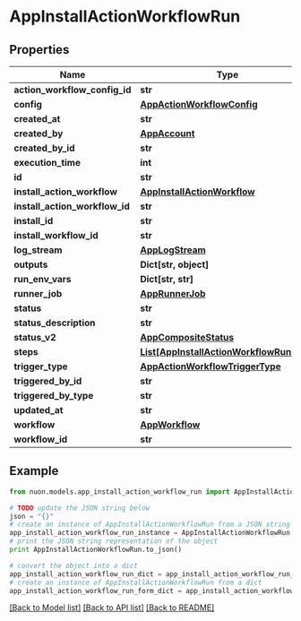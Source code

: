 # AppInstallActionWorkflowRun


## Properties

Name | Type | Description | Notes
------------ | ------------- | ------------- | -------------
**action_workflow_config_id** | **str** |  | [optional] 
**config** | [**AppActionWorkflowConfig**](AppActionWorkflowConfig.md) |  | [optional] 
**created_at** | **str** |  | [optional] 
**created_by** | [**AppAccount**](AppAccount.md) |  | [optional] 
**created_by_id** | **str** |  | [optional] 
**execution_time** | **int** | after query | [optional] 
**id** | **str** |  | [optional] 
**install_action_workflow** | [**AppInstallActionWorkflow**](AppInstallActionWorkflow.md) |  | [optional] 
**install_action_workflow_id** | **str** |  | [optional] 
**install_id** | **str** |  | [optional] 
**install_workflow_id** | **str** |  | [optional] 
**log_stream** | [**AppLogStream**](AppLogStream.md) |  | [optional] 
**outputs** | **Dict[str, object]** |  | [optional] 
**run_env_vars** | **Dict[str, str]** |  | [optional] 
**runner_job** | [**AppRunnerJob**](AppRunnerJob.md) |  | [optional] 
**status** | **str** |  | [optional] 
**status_description** | **str** |  | [optional] 
**status_v2** | [**AppCompositeStatus**](AppCompositeStatus.md) |  | [optional] 
**steps** | [**List[AppInstallActionWorkflowRunStep]**](AppInstallActionWorkflowRunStep.md) |  | [optional] 
**trigger_type** | [**AppActionWorkflowTriggerType**](AppActionWorkflowTriggerType.md) |  | [optional] 
**triggered_by_id** | **str** |  | [optional] 
**triggered_by_type** | **str** |  | [optional] 
**updated_at** | **str** |  | [optional] 
**workflow** | [**AppWorkflow**](AppWorkflow.md) |  | [optional] 
**workflow_id** | **str** |  | [optional] 

## Example

```python
from nuon.models.app_install_action_workflow_run import AppInstallActionWorkflowRun

# TODO update the JSON string below
json = "{}"
# create an instance of AppInstallActionWorkflowRun from a JSON string
app_install_action_workflow_run_instance = AppInstallActionWorkflowRun.from_json(json)
# print the JSON string representation of the object
print AppInstallActionWorkflowRun.to_json()

# convert the object into a dict
app_install_action_workflow_run_dict = app_install_action_workflow_run_instance.to_dict()
# create an instance of AppInstallActionWorkflowRun from a dict
app_install_action_workflow_run_form_dict = app_install_action_workflow_run.from_dict(app_install_action_workflow_run_dict)
```
[[Back to Model list]](../README.md#documentation-for-models) [[Back to API list]](../README.md#documentation-for-api-endpoints) [[Back to README]](../README.md)


